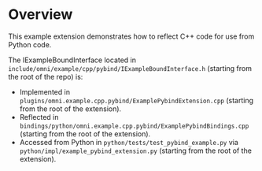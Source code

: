 # Overview

This example extension demonstrates how to reflect C++ code for use from Python code.

The IExampleBoundInterface located in `include/omni/example/cpp/pybind/IExampleBoundInterface.h` (starting from the root of the repo) is:
- Implemented in `plugins/omni.example.cpp.pybind/ExamplePybindExtension.cpp` (starting from the root of the extension).
- Reflected in `bindings/python/omni.example.cpp.pybind/ExamplePybindBindings.cpp` (starting from the root of the extension).
- Accessed from Python in `python/tests/test_pybind_example.py` via `python/impl/example_pybind_extension.py` (starting from the root of the extension).

